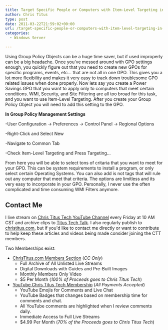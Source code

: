 ```yaml
---
title: Target Specific People or Computers with Item-Level Targeting in GPOs
author: Chris Titus
type: post
date: 2011-03-22T21:59:02+00:00
url: /target-specific-people-or-computers-with-item-level-targeting-in-gpos/
categories:
  - Windows Server

---
```

Using Group Policy Objects can be a huge time saver, but if used improperly can be a big headache. Once you&#8217;ve messed around with GPO settings enough, you quickly figure out that you need to create new GPOs for specific programs, events, etc&#8230; that are not all in one GPO. This gives you a lot more flexibility and makes it very easy to track down troublesome GPO related issues when done properly. <!--more-->Now lets say you create a Power Savings GPO that you want to apply only to computers that meet certain conditions. WMI, Security, and Site Filtering are all too broad for this task, and you want to use Item-Level Targeting. After you create your Group Policy Object you will need to add this setting to the GPO.

**In Group Policy Management Settings**
  
-User Configuration -> Preferences -> Control Panel -> Regional Options
  
-Right-Click and Select New
  
-Navigate to Common Tab
  
-Check Item-Level Targeting and Press Targeting&#8230;

From here you will be able to select tons of critaria that you want to meet for your GPO. This can be system requirements to install a program, or only select certain Operating Systems. You can also add is not tags that will rule out any computer that meet that criteria. The options are limitless and its very easy to incorporate in your GPO. Personally, I never use the often complicated and time consuming WMI Filters anymore.

## Contact Me

I live stream on [Chris Titus Tech YouTube Channel][1] every Friday at 10 AM CST and archive clips to [Titus Tech Talk][2]. I also regularly publish to [christitus.com][3], but if you'd like to contact me directly or want to contribute to help keep these articles and videos being made consider joining the CTT members. 

Two Memberships exist:
- [ChrisTitus.com Members Section][4] (_CC Only_)
  - Full Archive of All Unlisted Live Streams
  - Digital Downloads with Guides and Pre-Built Images
  - Monthly Members Only Video
  - $5 Per Month (_100% of Proceeds goes to Chris Titus Tech_)
- [YouTube Chris Titus Tech Membership][5] (_All Payments Accepted_)
  - YouTube Emojis for Comments and Live Chat
  - YouTube Badges that changes based on membership time for comments and chat.
  - All YouTube comments are highlighted when I review comments daily. 
  - Immediate Access to Full Live Streams
  - $4.99 Per Month (_70% of the Proceeds goes to Chris Titus Tech_)

 [1]: https://www.youtube.com/c/ChrisTitusTech
 [2]: https://www.youtube.com/c/ChrisTitusTechStreams
 [3]: https://christitus.com/
 [4]: https://portal.christitus.com
 [5]: https://links.christitus.com/join